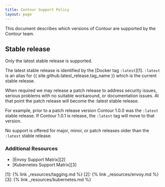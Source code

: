 ```yaml
---
title: Contour Support Policy
layout: page
---
```


This document describes which versions of Contour are supported by the Contour team.

## Stable release

Only the latest stable release is supported.

The latest stable release is identified by the [Docker tag `:latest`][1].
`:latest` is an alias for {{ site.github.latest_release.tag_name }} which is the current stable release.

When required we may release a patch release to address security issues, serious problems with no suitable workaround, or documentation issues.
At that point the patch release will become the :latest stable release.

For example, prior to a patch release version Contour 1.0.0 was the `:latest` stable release.
If Contour 1.0.1 is release, the `:latest` tag will move to that version.

No support is offered for major, minor, or patch releases older than the `:latest` stable release.

### Additional Resources

- [Envoy Support Matrix][2]
- [Kubernetes Support Matrix][3]

[1]: {% link _resources/tagging.md %}
[2]: {% link _resources/envoy.md %}
[3]: {% link _resources/kubernetes.md %}